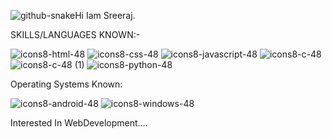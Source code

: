 ![github-snake](https://github.com/user-attachments/assets/91a798e1-5e05-485e-84a4-f7929ed0ec51)Hi Iam Sreeraj. 

 SKILLS/LANGUAGES KNOWN:-



![icons8-html-48](https://github.com/C0DEGamer/C0DEGamer/assets/154326486/4cc4883e-678e-45a2-87e2-9a2a75675de3)
![icons8-css-48](https://github.com/C0DEGamer/C0DEGamer/assets/154326486/a5c5bd2f-f340-4075-88a0-ea575bafb43e)
![icons8-javascript-48](https://github.com/C0DEGamer/C0DEGamer/assets/154326486/71133b5d-78b2-4d6e-8a77-0c9e8f868457)
![icons8-c-48](https://github.com/C0DEGamer/C0DEGamer/assets/154326486/d0f8177b-e6e8-4e1e-9bdb-b6646a46e1c9)
![icons8-c-48 (1)](https://github.com/C0DEGamer/C0DEGamer/assets/154326486/d290a879-1da5-4b31-98fe-16fabc9f9b7d)
![icons8-python-48](https://github.com/C0DEGamer/C0DEGamer/assets/154326486/64f80b3f-69bd-4583-8406-9eae4ada25ff)

Operating Systems Known:


![icons8-android-48](https://github.com/user-attachments/assets/cf58b5c2-30b8-4eac-8463-a525f7442258)
![icons8-windows-48](https://github.com/user-attachments/assets/2489cbb2-158b-4b56-8534-60782acb1b79)


Interested In WebDevelopment....
